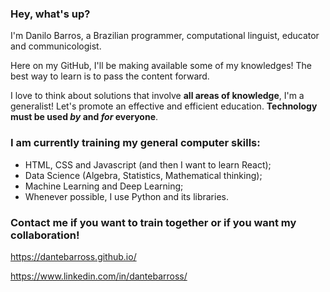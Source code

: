 ### Hey, what's up?

I'm Danilo Barros, a Brazilian programmer, computational linguist, educator and communicologist.

Here on my GitHub, I'll be making available some of my knowledges! The best way to learn is to pass the content forward.

I love to think about solutions that involve **all areas of knowledge**, I'm a generalist! Let's promote an effective and efficient education. **Technology must be used _by_ and _for_ everyone**.

### I am currently training my general computer skills:
- HTML, CSS and Javascript (and then I want to learn React);
- Data Science (Algebra, Statistics, Mathematical thinking);
- Machine Learning and Deep Learning;
- Whenever possible, I use Python and its libraries.

### Contact me if you want to train together or if you want my collaboration!

https://dantebarross.github.io/

https://www.linkedin.com/in/dantebarross/
